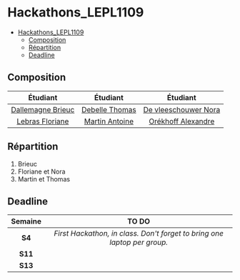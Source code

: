 # Hackathons_LEPL1109

- [Hackathons\_LEPL1109](#hackathons_lepl1109)
  - [Composition](#composition)
  - [Répartition](#répartition)
  - [Deadline](#deadline)


## Composition

|                         Étudiant                         |                  Étudiant                   |                     Étudiant                      |
| :------------------------------------------------------: | :-----------------------------------------: | :-----------------------------------------------: |
| [Dallemagne Brieuc](https://github.com/BrieucDallemagne) | [Debelle Thomas](https://github.com/Tfloow) |               [De vleeschouwer Nora](https://github.com/weGettingDegrees)                |
|      [Lebras Floriane](https://github.com/fllebras)      |               [Martin Antoine](https://github.com/antoinemrt1)                | [Orékhoff Alexandre](https://github.com/Hokkaydo) |

## Répartition

1. Brieuc
2. Floriane et Nora
3. Martin et Thomas

## Deadline

| Semaine |                                  TO DO                                   |
| :-----: | :----------------------------------------------------------------------: |
| **S4**  | *First Hackathon, in class. Don't forget to bring one laptop per group.* |
| **S11** |                                                                          |
| **S13** |                                                                          |
